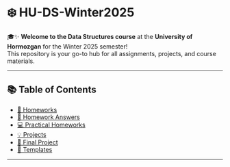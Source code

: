 # ❄️ HU-DS-Winter2025

🎓✨ **Welcome to the Data Structures course** at the **University of Hormozgan** for the Winter 2025 semester!  
This repository is your go-to hub for all assignments, projects, and course materials. 


---

## 📚 Table of Contents

- [📁 Homeworks](#-homeworks)
- [📝 Homework Answers](#-homework-answers)
- [💻 Practical Homeworks](#-practical-homeworks)
- [💡 Projects](#-projects)
- [🚀 Final Project](#-final-project)
- [📄 Templates](#-Templates)

---
